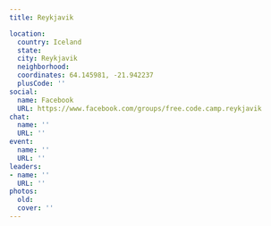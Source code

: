 ```yaml
---
title: Reykjavik

location:
  country: Iceland
  state: 
  city: Reykjavik
  neighborhood: 
  coordinates: 64.145981, -21.942237
  plusCode: ''
social:
  name: Facebook
  URL: https://www.facebook.com/groups/free.code.camp.reykjavik
chat:
  name: ''
  URL: ''
event:
  name: ''
  URL: ''
leaders:
- name: ''
  URL: ''
photos:
  old: 
  cover: ''
---
```

